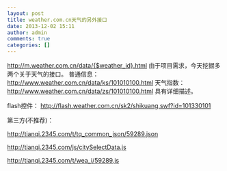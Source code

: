 ```yaml
---
layout: post
title: weather.com.cn天气的另外接口
date: 2013-12-02 15:11
author: admin
comments: true
categories: []
---
```

http://m.weather.com.cn/data/{$weather_id}.html
由于项目需求，今天挖掘多两个关于天气的接口。
普通信息：
http://www.weather.com.cn/data/ks/101010100.html
天气指数：
http://www.weather.com.cn/data/zs/101010100.html
具有详细描述。

flash控件：
http://flash.weather.com.cn/sk2/shikuang.swf?id=101330101

第三方(不推荐)：

http://tianqi.2345.com/t/tq_common_json/59289.json

http://tianqi.2345.com/js/citySelectData.js

http://tianqi.2345.com/t/wea_i/59289.js
